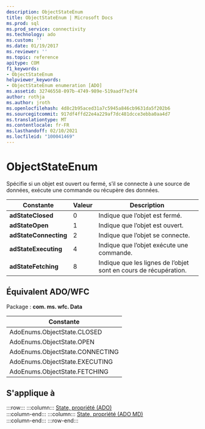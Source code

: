 ```yaml
---
description: ObjectStateEnum
title: ObjectStateEnum | Microsoft Docs
ms.prod: sql
ms.prod_service: connectivity
ms.technology: ado
ms.custom: ''
ms.date: 01/19/2017
ms.reviewer: ''
ms.topic: reference
apitype: COM
f1_keywords:
- ObjectStateEnum
helpviewer_keywords:
- ObjectStateEnum enumeration [ADO]
ms.assetid: 32746558-097b-4749-989e-519aadf7e3f4
author: rothja
ms.author: jroth
ms.openlocfilehash: 4d8c2b95aced31a7c5945a846cb9631da5f202b6
ms.sourcegitcommit: 917df4ffd22e4a229af7dc481dcce3ebba0aa4d7
ms.translationtype: MT
ms.contentlocale: fr-FR
ms.lasthandoff: 02/10/2021
ms.locfileid: "100041469"
---
```

# <a name="objectstateenum"></a>ObjectStateEnum
Spécifie si un objet est ouvert ou fermé, s’il se connecte à une source de données, exécute une commande ou récupère des données.  
  
|Constante|Valeur|Description|  
|--------------|-----------|-----------------|  
|**adStateClosed**|0|Indique que l’objet est fermé.|  
|**adStateOpen**|1|Indique que l’objet est ouvert.|  
|**adStateConnecting**|2|Indique que l’objet se connecte.|  
|**adStateExecuting**|4|Indique que l’objet exécute une commande.|  
|**adStateFetching**|8|Indique que les lignes de l’objet sont en cours de récupération.|  
  
## <a name="adowfc-equivalent"></a>Équivalent ADO/WFC  
 Package : **com. ms. wfc. Data**  
  
|Constante|  
|--------------|  
|AdoEnums.ObjectState.CLOSED|  
|AdoEnums.ObjectState.OPEN|  
|AdoEnums.ObjectState.CONNECTING|  
|AdoEnums.ObjectState.EXECUTING|  
|AdoEnums.ObjectState.FETCHING|  
  
## <a name="applies-to"></a>S'applique à  

:::row:::
    :::column:::
        [State, propriété (ADO)](./state-property-ado.md)  
    :::column-end:::
    :::column:::
        [State, propriété (ADO MD)](../ado-md-api/state-property-ado-md.md)  
    :::column-end:::
:::row-end:::